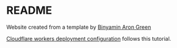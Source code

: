 # README

Website created from a template by <a href="https://github.com/binyamin/eleventy-garden/blob/main/LICENSE">Binyamin Aron Green</a>

[Cloudflare workers deployment configuration](https://benwhite.com.au/blog/pages-to-workers/) follows this tutorial. 
